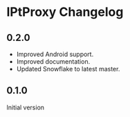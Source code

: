 # IPtProxy Changelog

## 0.2.0

- Improved Android support.
- Improved documentation.
- Updated Snowflake to latest master.

## 0.1.0

Initial version
